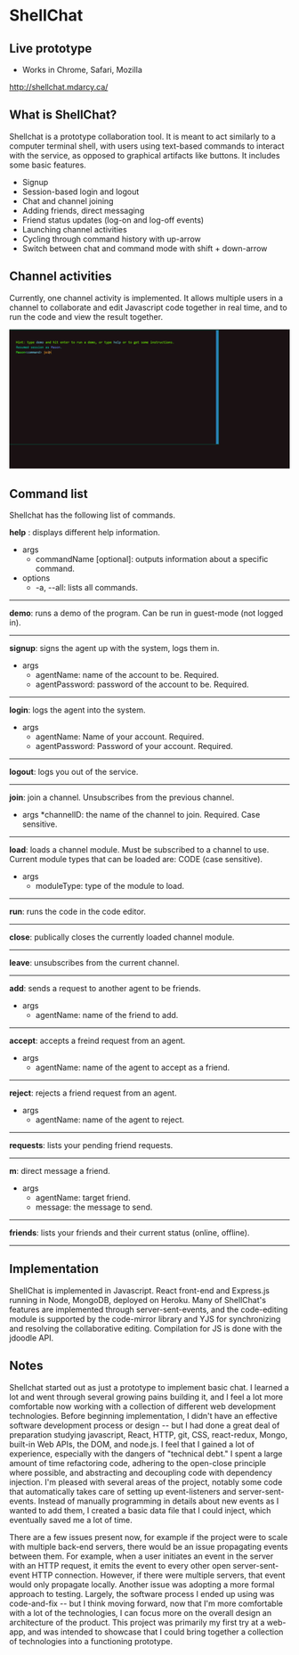 # ShellChat

## Live prototype

* Works in Chrome, Safari, Mozilla

http://shellchat.mdarcy.ca/

## What is ShellChat?

Shellchat is a prototype collaboration tool. It is meant to act similarly to a computer terminal shell, with users using 
text-based commands to interact with the service, as opposed to graphical artifacts like buttons. It includes some basic features.

* Signup
* Session-based login and logout
* Chat and channel joining 
* Adding friends, direct messaging
* Friend status updates (log-on and log-off events)
* Launching channel activities
* Cycling through command history with up-arrow
* Switch between chat and command mode with shift + down-arrow

## Channel activities

Currently, one channel activity is implemented. It allows multiple users in a channel to collaborate and edit Javascript code together
in real time, and to run the code and view the result together. 

![alt text](https://github.com/MasonDarcy/ShellChat/blob/main/animated_module.gif "Code editor screenshot")

## Command list

Shellchat has the following list of commands.

 __help__ : displays different help information.
* args
	* commandName [optional]: outputs information about a specific command.
* options
	* -a, --all: lists all commands.
	
---

__demo__: runs a demo of the program. Can be run in guest-mode (not logged in).
	
---

__signup__: signs the agent up with the system, logs them in.
* args
	* agentName: name of the account to be. Required.
	* agentPassword: password of the account to be. Required.

---

__login__: logs the agent into the system.
* args
	* agentName: Name of your account. Required.
	* agentPassword: Password of your account. Required.

---

__logout__: logs you out of the service.

---

__join__: join a channel. Unsubscribes from the previous channel.
* args
	*channelID: the name of the channel to join. Required. Case sensitive.

---

__load__: loads a channel module. Must be subscribed to a channel to use. Current module types that can be loaded are: CODE (case sensitive).
* args	
	* moduleType: type of the module to load.

---

__run__: runs the code in the code editor. 

---

__close__: publically closes the currently loaded channel module.

---

__leave__: unsubscribes from the current channel.

---

__add__: sends a request to another agent to be friends.
* args
	* agentName: name of the friend to add.

---

__accept__: accepts a freind request from an agent.
* args	
	* agentName: name of the agent to accept as a friend.

---

__reject__: rejects a friend request from an agent.
* args
	* agentName: name of the agent to reject.

---

__requests__: lists your pending friend requests.

---

__m__: direct message a friend.
* args
	* agentName: target friend.
	* message: the message to send.

---

__friends__: lists your friends and their current status (online, offline).

---

## Implementation

ShellChat is implemented in Javascript. React front-end and Express.js running in Node, MongoDB, deployed on Heroku.
Many of ShellChat's features are implemented through server-sent-events, and the code-editing module is supported by 
the code-mirror library and YJS for synchronizing and resolving the collaborative editing. Compilation for JS is done with the 
jdoodle API.

## Notes

Shellchat started out as just a prototype to implement basic chat. I learned a lot and went through several growing pains building it,
and I feel a lot more comfortable now working with a collection of different web development technologies. Before beginning implementation,
I didn't have an effective software development process or design -- but I had done a great deal of preparation studying javascript, React, HTTP, 
git, CSS, react-redux, Mongo, built-in Web APIs, the DOM,  and node.js. I feel that I gained a lot of experience, especially with the dangers of "technical debt." 
I spent a large amount of time refactoring code, adhering to the open-close principle where possible, 
and abstracting and decoupling code with dependency injection. I'm pleased with several areas of the project, notably some code that automatically takes care of setting up 
event-listeners and server-sent-events. Instead of manually programming in details about new events as I wanted to add them, I created a basic data file that I could inject, which eventually saved me a lot of time.


There are a few issues present now, for example if the project were to
scale with multiple back-end servers, there would be an issue propagating events between them. For example, when a user initiates an event in the server with an HTTP request,
it emits the event to every other open server-sent-event HTTP connection. However, if there were multiple servers, that event would only propagate locally. Another issue was adopting a more formal approach to testing. Largely, the software process I ended up using was code-and-fix -- but I think moving forward, now that I'm 
more comfortable with a lot of the technologies, I can focus more on the overall design an architecture of the product. This project was primarily my first try at a web-app, and
was intended to showcase that I could bring together a collection of technologies into a functioning prototype.
